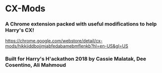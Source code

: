 # CX-Mods 
### A Chrome extension packed with useful modifications to help Harry's CX!

https://chrome.google.com/webstore/detail/cx-mods/hikkjiddbojjmjabfedabamebmflenkb?hl=en-US&gl=US

### Built for Harry's H'ackathon 2018 by Cassie Malatak, Dee Cosentino, Ali Mahmoud
